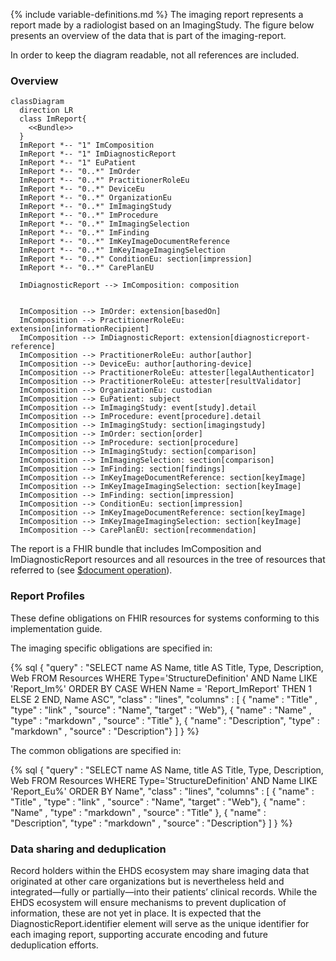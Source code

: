 {% include variable-definitions.md %}
The imaging report represents a report made by a radiologist based on an ImagingStudy. The figure below presents an overview of the data that is part of the imaging-report.

In order to keep the diagram readable, not all references are included.

### Overview

```mermaid
classDiagram
  direction LR
  class ImReport{
    <<Bundle>>
  }
  ImReport *-- "1" ImComposition
  ImReport *-- "1" ImDiagnosticReport
  ImReport *-- "1" EuPatient
  ImReport *-- "0..*" ImOrder
  ImReport *-- "0..*" PractitionerRoleEu
  ImReport *-- "0..*" DeviceEu
  ImReport *-- "0..*" OrganizationEu
  ImReport *-- "0..*" ImImagingStudy
  ImReport *-- "0..*" ImProcedure
  ImReport *-- "0..*" ImImagingSelection
  ImReport *-- "0..*" ImFinding
  ImReport *-- "0..*" ImKeyImageDocumentReference
  ImReport *-- "0..*" ImKeyImageImagingSelection
  ImReport *-- "0..*" ConditionEu: section[impression]
  ImReport *-- "0..*" CarePlanEU

  ImDiagnosticReport --> ImComposition: composition
  

  ImComposition --> ImOrder: extension[basedOn]  
  ImComposition --> PractitionerRoleEu: extension[informationRecipient]
  ImComposition --> ImDiagnosticReport: extension[diagnosticreport-reference]
  ImComposition --> PractitionerRoleEu: author[author]
  ImComposition --> DeviceEu: author[authoring-device]
  ImComposition --> PractitionerRoleEu: attester[legalAuthenticator]
  ImComposition --> PractitionerRoleEu: attester[resultValidator]
  ImComposition --> OrganizationEu: custodian
  ImComposition --> EuPatient: subject
  ImComposition --> ImImagingStudy: event[study].detail
  ImComposition --> ImProcedure: event[procedure].detail
  ImComposition --> ImImagingStudy: section[imagingstudy]
  ImComposition --> ImOrder: section[order]
  ImComposition --> ImProcedure: section[procedure]
  ImComposition --> ImImagingStudy: section[comparison]
  ImComposition --> ImImagingSelection: section[comparison]
  ImComposition --> ImFinding: section[findings]
  ImComposition --> ImKeyImageDocumentReference: section[keyImage]
  ImComposition --> ImKeyImageImagingSelection: section[keyImage]
  ImComposition --> ImFinding: section[impression]
  ImComposition --> ConditionEu: section[impression]
  ImComposition --> ImKeyImageDocumentReference: section[keyImage]
  ImComposition --> ImKeyImageImagingSelection: section[keyImage]
  ImComposition --> CarePlanEU: section[recommendation]

```

The report is a FHIR bundle that includes ImComposition and ImDiagnosticReport resources and all resources in the tree of resources that referred to (see [$document operation](https://www.hl7.org/fhir/composition-operation-document.html)).

### Report Profiles

These define obligations on FHIR resources for systems conforming to this implementation guide.

The imaging specific obligations are specified in:

{% sql {
  "query" : "SELECT name AS Name, title AS Title, Type, Description, Web FROM Resources WHERE Type='StructureDefinition' AND Name LIKE 'Report_Im%' ORDER BY CASE WHEN Name = 'Report_ImReport' THEN 1 ELSE 2 END, Name ASC",
  "class" : "lines",
  "columns" : [
    { "name" : "Title"      , "type" : "link"     , "source" : "Name", "target" : "Web"},
    { "name" : "Name"       , "type" : "markdown" , "source" : "Title" },
    { "name" : "Description", "type" : "markdown" , "source" : "Description"}
  ]
} %}

The common obligations are specified in:

{% sql {
  "query" : "SELECT name AS Name, title AS Title, Type, Description, Web FROM Resources WHERE Type='StructureDefinition' AND Name LIKE 'Report_Eu%' ORDER BY Name",
  "class" : "lines",
  "columns" : [
    { "name" : "Title"      , "type" : "link"     , "source" : "Name", "target" : "Web"},
    { "name" : "Name"       , "type" : "markdown" , "source" : "Title" },
    { "name" : "Description", "type" : "markdown" , "source" : "Description"}
  ]
} %}

### Data sharing and deduplication 

Record holders within the EHDS ecosystem may share imaging data that originated at other care organizations but is nevertheless held and integrated—fully or partially—into their patients’ clinical records. While the EHDS ecosystem will ensure mechanisms to prevent duplication of information, these are not yet in place. It is expected that the DiagnosticReport.identifier element will serve as the unique identifier for each imaging report, supporting accurate encoding and future deduplication efforts.